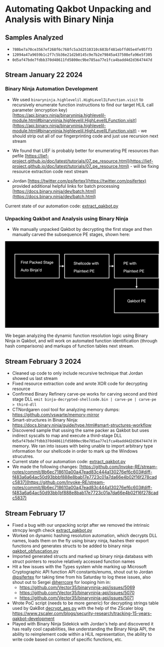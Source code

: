 # Automating Qakbot Unpacking and Analysis with Binary Ninja

## Samples Analyzed

* `780be7a70ce3567ef268f6c768fc5a3d2510310c603bf481ebffd65e4fe95ff3`
* `12094a47a9659b1c2f7c5b36e21d2b0145c9e7b2e79845a437508efa96e5f305`
* `0d5af47bde7fdbb370d48611fd5800ec9be785aa77e1fca4badd4d2d3647447d`

## Stream January 22 2024

### Binary Ninja Automation Development

* We used `binaryninja.highlevelil.HighLevelILFunction.visit` to recursively enumerate function instructions to find our target HLIL call parameter (encryption key) [https://api.binary.ninja/binaryninja.highlevelil-module.html#binaryninja.highlevelil.HighLevelILFunction.visit](https://api.binary.ninja/binaryninja.highlevelil-module.html#binaryninja.highlevelil.HighLevelILFunction.visit) - we should strip out all of our fingerprinting code and just use recursion next stream

* We found that LIEF is probably better for enumerating PE resources than pefile [https://lief-project.github.io/doc/latest/tutorials/07_pe_resource.html](https://lief-project.github.io/doc/latest/tutorials/07_pe_resource.html) - will be fixing resource extraction code next stream

* Jordan [https://twitter.com/psifertex](https://twitter.com/psifertex) provided additional helpful links for batch processing [https://docs.binary.ninja/dev/batch.html](https://docs.binary.ninja/dev/batch.html)

Current state of our automation code: [extract_qakbot.py](scripts/extract_qakbot.py)

### Unpacking Qakbot and Analysis using Binary Ninja

* We manually unpacked Qakbot by decrypting the first stage and then manually carved the subsequence PE stages, shown here:

![Unpacking Diagram](images/unpacking-diagram.001.png)

We began analyzing the dynamic function resolution logic using Binary Ninja in Qakbot, and will work on automated function identification (through hash comparisons) and markups of function tables next stream.

## Stream February 3 2024

* Cleaned up code to only include recursive technique that Jordan showed us last stream
* Fixed resource extraction code and wrote XOR code for decrypting resource
* Confirmed Binary Refinery carve-pe works for carving second and third stage DLL
`emit binja-decrypted-shellcode.bin | carve-pe | carve-pe > third-dll`
* CTNordgaren cool tool for analyzing memory dumps: https://github.com/vswarte/memory-mirror
* Smart-structures in Binary Ninja: https://docs.binary.ninja/guide/type.html#smart-structures-workflow
* Discovered sample that ussing the same packer as Qakbot but uses indirect syscalls to map and execute a third-stage DLL `0d5af47bde7fdbb370d48611fd5800ec9be785aa77e1fca4badd4d2d3647447d` in memory. We ran into issues with being unable to import arbitrary type information for our shellcode in order to mark up the Windows strucutres.
* Current state of our automation code: [extract_qakbot.py](scripts/extract_qakbot.py)
* We made the following changes: [https://github.com/Invoke-RE/stream-notes/commit/8b6ec718610a00a47ead83c444a130276ef6c603#diff-f483a6a64ac50d93bbbf888e8bab17e7723c01a7da66e4b02f16f278cadc5837](https://github.com/Invoke-RE/stream-notes/commit/8b6ec718610a00a47ead83c444a130276ef6c603#diff-f483a6a64ac50d93bb[bf888e8bab17e7723c01a7da66e4b02f16f278cadc5837)

## Stream February 17

* Fixed a bug with our unpacking script after we removed the intrinsic strncpy length check [extract_qakbot.py](scripts/extract_qakbot.py)
* Worked on dynamic hashing resolution automation, which decrypts DLL names, loads them on the fly using binary ninja, hashes their export functions and generates structs to be added to binary ninja [qakbot_obfuscation.py](scripts/qakbot_obfuscation.py)
* Imported generated structs and marked up binary ninja databass with struct pointers to resolve relatively accessed function names
* Hit a few issues with the Types system while marking up Microsoft Cryptographic API function API constants/enums, shout out to Jordan [@psifertex](https://twitter.com/psifertex) for taking time from his Saturday to log these issues, also shout out to Sergei [@herrcore](https://twitter.com/herrcore) for looping him in:
    * https://github.com/Vector35/binaryninja-api/issues/5069
    * https://github.com/Vector35/binaryninja-api/issues/5070
    * https://github.com/Vector35/binaryninja-api/issues/5071
* Wrote PoC script (needs to be more generic) for decrypting strings table used by QakBot [decrypt_aes.py](scripts/decrypt_aes.py) with the help of the ZScaler blog https://www.zscaler.com/blogs/security-research/tracking-15-years-qakbot-development
* Played with Binary Ninja Sidekick with Jordan's help and discovered it has really cool capabilities, like understanding the Binary Ninja API, the ability to reimplement code within a HLIL representation, the ability to write code based on context of specific functions, etc.